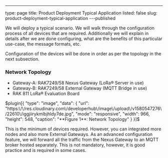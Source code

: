 ---
type: page
title: Product Deployment Typical Application
listed: false
slug: product-deployment-typical-application
---published

We will deploy a typical scenario. We will walk through the configuration process of all devices that are required. Additionally we will explain in details after we are done configuring, what are the benefits of this particular use-case, the message formats, etc.

Configuration of the devices will be done in order as per the topology in the next subsection.

### Network Topology

- Gateway-A: RAK7249/58 Nexus Gateway (LoRa® Server in use) 
- Gateway-B: RAK7249/58 External Gateway (MQTT Bridge in use) 
- RAK 811 LoRa® Evaluation Board

$plugin[{
    "type": "image",
    "data": {
        "url": "https:\/\/res.cloudinary.com\/developerhub\/image\/upload\/v1580547276\/22610\/iggjiirykmlbjhldy7de.jpg",
        "mode": "responsive",
        "width": 966,
        "height": 548,
        "caption": "**Figure 1**: Network Topology"
    }
}]$

This is the minimum of devices required. However, you can integrated more nodes and also more External Gateways. As an advanced configuration feature, we will forward all the traffic from the Nexus Gateway to an MQTT broker hosted separately. This is not mandatory, however, it is good practice and is required in some cases.

